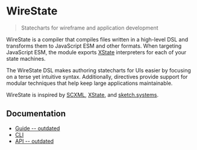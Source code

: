 # WireState

> Statecharts for wireframe and application development

WireState is a compiler that compiles files written in a
high-level DSL and transforms them to JavaScript ESM and other
formats. When targeting JavaScript ESM, the module exports
[XState][1] interpreters for each of your state machines.

The WireState DSL makes authoring statecharts for UIs easier
by focusing on a terse yet intuitive syntax. Additionally,
directives provide support for modular techniques that
help keep large applications maintainable.

WireState is inspired by [SCXML][2], [XState][1], and [sketch.systems][3].

[1]: https://xstate.js.org/
[2]: https://www.w3.org/TR/scxml/
[3]: https://sketch.systems/

## Documentation

- [Guide -- outdated](./docs/GUIDE.md)
- [CLI](./docs/CLI.md)
- [API -- outdated](./docs/API.md)
